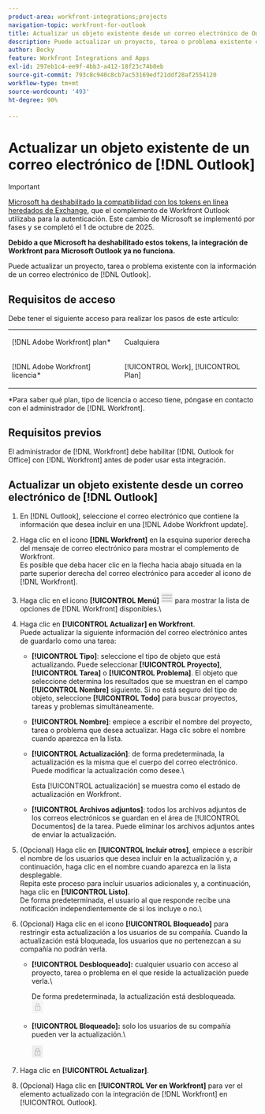 ```yaml
---
product-area: workfront-integrations;projects
navigation-topic: workfront-for-outlook
title: Actualizar un objeto existente desde un correo electrónico de Outlook
description: Puede actualizar un proyecto, tarea o problema existente con información proveniente de un correo electrónico de Outlook.
author: Becky
feature: Workfront Integrations and Apps
exl-id: 297eb1c4-ee9f-4bb3-a412-18f23c74b0eb
source-git-commit: 793c8c940c8cb7ac53169edf21ddf28af2554120
workflow-type: tm+mt
source-wordcount: '493'
ht-degree: 90%

---
```


# Actualizar un objeto existente de un correo electrónico de [!DNL Outlook]

>[!IMPORTANT]
>
>[Microsoft ha deshabilitado la compatibilidad con los tokens en línea heredados de Exchange](https://learn.microsoft.com/en-us/office/dev/add-ins/outlook/faq-nested-app-auth-outlook-legacy-tokens), que el complemento de Workfront Outlook utilizaba para la autenticación. Este cambio de Microsoft se implementó por fases y se completó el 1 de octubre de 2025.
>
>**Debido a que Microsoft ha deshabilitado estos tokens, la integración de Workfront para Microsoft Outlook ya no funciona.**

Puede actualizar un proyecto, tarea o problema existente con la información de un correo electrónico de [!DNL Outlook].

## Requisitos de acceso

Debe tener el siguiente acceso para realizar los pasos de este artículo:

<table style="table-layout:auto"> 
 <col> 
 <col> 
 <tbody> 
  <tr> 
   <td role="rowheader">[!DNL Adobe Workfront] plan*</td> 
   <td> <p>Cualquiera</p> </td> 
  </tr> 
  <tr> 
   <td role="rowheader">[!DNL Adobe Workfront] licencia*</td> 
   <td> <p>[!UICONTROL Work], [!UICONTROL Plan]</p> </td> 
  </tr> 
 </tbody> 
</table>

&#42;Para saber qué plan, tipo de licencia o acceso tiene, póngase en contacto con el administrador de [!DNL Workfront].

## Requisitos previos

El administrador de [!DNL Workfront] debe habilitar [!DNL Outlook for Office] con [!DNL Workfront] antes de poder usar esta integración.

## Actualizar un objeto existente desde un correo electrónico de [!DNL Outlook]

1. En [!DNL Outlook], seleccione el correo electrónico que contiene la información que desea incluir en una [!DNL Adobe Workfront update].
1. Haga clic en el icono **[!DNL Workfront]** en la esquina superior derecha del mensaje de correo electrónico para mostrar el complemento de Workfront.\
   Es posible que deba hacer clic en la flecha hacia abajo situada en la parte superior derecha del correo electrónico para acceder al icono de [!DNL Workfront].

1. Haga clic en el icono **[!UICONTROL Menú]** ![o365_addin_menu_icon.png](assets/o365-addin-menu2-icon.png) para mostrar la lista de opciones de [!DNL Workfront] disponibles.\


1. Haga clic en **[!UICONTROL Actualizar] en Workfront**.\
   Puede actualizar la siguiente información del correo electrónico antes de guardarlo como una tarea:

   * **[!UICONTROL Tipo]**: seleccione el tipo de objeto que está actualizando. Puede seleccionar **[!UICONTROL Proyecto]**, **[!UICONTROL Tarea]** o **[!UICONTROL Problema]**. El objeto que seleccione determina los resultados que se muestran en el campo **[!UICONTROL Nombre]** siguiente. Si no está seguro del tipo de objeto, seleccione **[!UICONTROL Todo]** para buscar proyectos, tareas y problemas simultáneamente.

   * **[!UICONTROL Nombre]**: empiece a escribir el nombre del proyecto, tarea o problema que desea actualizar. Haga clic sobre el nombre cuando aparezca en la lista.
   * **[!UICONTROL Actualización]**: de forma predeterminada, la actualización es la misma que el cuerpo del correo electrónico. Puede modificar la actualización como desee.\

     Esta [!UICONTROL actualización] se muestra como el estado de actualización en Workfront.

   * **[!UICONTROL Archivos adjuntos]**: todos los archivos adjuntos de los correos electrónicos se guardan en el área de [!UICONTROL Documentos] de la tarea. Puede eliminar los archivos adjuntos antes de enviar la actualización.

1. (Opcional) Haga clic en **[!UICONTROL Incluir otros]**, empiece a escribir el nombre de los usuarios que desea incluir en la actualización y, a continuación, haga clic en el nombre cuando aparezca en la lista desplegable.\
   Repita este proceso para incluir usuarios adicionales y, a continuación, haga clic en **[!UICONTROL Listo]**.\
   De forma predeterminada, el usuario al que responde recibe una notificación independientemente de si los incluye o no.\

1. (Opcional) Haga clic en el icono **[!UICONTROL Bloqueado]** para restringir esta actualización a los usuarios de su compañía. Cuando la actualización está bloqueada, los usuarios que no pertenezcan a su compañía no podrán verla.

   * **[!UICONTROL Desbloqueado]:** cualquier usuario con acceso al proyecto, tarea o problema en el que reside la actualización puede verla.\

     De forma predeterminada, la actualización está desbloqueada.\
      ![o365_addin_unlock.png](assets/o365-addin-unlock.png)

   * **[!UICONTROL Bloqueado]:** solo los usuarios de su compañía pueden ver la actualización.\

     ![o365_addin_lock.png](assets/o365-addin-lock.png)

1. Haga clic en **[!UICONTROL Actualizar]**.
1. (Opcional) Haga clic en **[!UICONTROL Ver en Workfront]** para ver el elemento actualizado con la integración de [!DNL Workfront] en [!UICONTROL Outlook].
